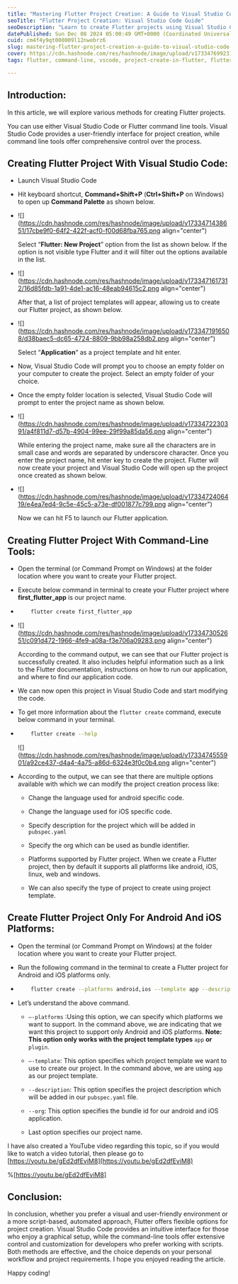 ```yaml
---
title: "Mastering Flutter Project Creation: A Guide to Visual Studio Code and Command-Line Tools"
seoTitle: "Flutter Project Creation: Visual Studio Code Guide"
seoDescription: "Learn to create Flutter projects using Visual Studio Code and command-line tools, offering flexibility and control for your app development process"
datePublished: Sun Dec 08 2024 05:00:49 GMT+0000 (Coordinated Universal Time)
cuid: cm4f4y9qt000009l12nwebrz6
slug: mastering-flutter-project-creation-a-guide-to-visual-studio-code-and-command-line-tools
cover: https://cdn.hashnode.com/res/hashnode/image/upload/v1733476992312/61a18f5d-5596-4687-aed1-de7fe7629545.png
tags: flutter, command-line, vscode, project-create-in-flutter, flutter-command-line-tools

---
```


## Introduction:

In this article, we will explore various methods for creating Flutter projects.

You can use either Visual Studio Code or Flutter command line tools. Visual Studio Code provides a user-friendly interface for project creation, while command line tools offer comprehensive control over the process.

## Creating Flutter Project With Visual Studio Code:

* Launch Visual Studio Code
    
* Hit keyboard shortcut, **Command+Shift+P** (**Ctrl+Shift+P** on Windows) to open up **Command Palette** as shown below.
    
* ![](https://cdn.hashnode.com/res/hashnode/image/upload/v1733471438651/17cbe9f0-64f2-422f-acf0-f00d68fba765.png align="center")
    
    Select “**Flutter: New Project**” option from the list as shown below. If the option is not visible type Flutter and it will filter out the options available in the list.
    
* ![](https://cdn.hashnode.com/res/hashnode/image/upload/v1733471617312/16d85fdb-1a91-4de1-ac16-48eab94615c2.png align="center")
    
    After that, a list of project templates will appear, allowing us to create our Flutter project, as shown below.
    
* ![](https://cdn.hashnode.com/res/hashnode/image/upload/v1733471916508/d38baec5-dc65-4724-8809-9bb98a258db2.png align="center")
    
    Select “**Application**“ as a project template and hit enter.
    
* Now, Visual Studio Code will prompt you to choose an empty folder on your computer to create the project. Select an empty folder of your choice.
    
* Once the empty folder location is selected, Visual Studio Code will prompt to enter the project name as shown below.
    
* ![](https://cdn.hashnode.com/res/hashnode/image/upload/v1733472230391/a4f811d7-d57b-4904-99ee-29f99a85da56.png align="center")
    
    While entering the project name, make sure all the characters are in small case and words are separated by underscore character. Once you enter the project name, hit enter key to create the project. Flutter will now create your project and Visual Studio Code will open up the project once created as shown below.
    
* ![](https://cdn.hashnode.com/res/hashnode/image/upload/v1733472406419/e4ea7ed4-9c5e-45c5-a73e-df001877c799.png align="center")
    
    Now we can hit F5 to launch our Flutter application.
    

## Creating Flutter Project With Command-Line Tools:

* Open the terminal (or Command Prompt on Windows) at the folder location where you want to create your Flutter project.
    
* Execute below command in terminal to create your Flutter project where **first\_flutter\_app** is our project name.
    
* ```bash
      flutter create first_flutter_app
    ```
    
* ![](https://cdn.hashnode.com/res/hashnode/image/upload/v1733473052651/c091d472-1966-4fe9-a08a-f3e706a09283.png align="center")
    
    According to the command output, we can see that our Flutter project is successfully created. It also includes helpful information such as a link to the Flutter documentation, instructions on how to run our application, and where to find our application code.
    
* We can now open this project in Visual Studio Code and start modifying the code.
    
* To get more information about the `flutter create` command, execute below command in your terminal.
    
* ```bash
      flutter create --help
    ```
    
    ![](https://cdn.hashnode.com/res/hashnode/image/upload/v1733474555901/a92ce437-d4a4-4a75-a86d-6324e3f0c0b4.png align="center")
    
* According to the output, we can see that there are multiple options available with which we can modify the project creation process like:
    
    * Change the language used for android specific code.
        
    * Change the language used for iOS specific code.
        
    * Specify description for the project which will be added in `pubspec.yaml`
        
    * Specify the org which can be used as bundle identifier.
        
    * Platforms supported by Flutter project. When we create a Flutter project, then by default it supports all platforms like android, iOS, linux, web and windows.
        
    * We can also specify the type of project to create using project template.
        

## Create Flutter Project Only For Android And iOS Platforms:

* Open the terminal (or Command Prompt on Windows) at the folder location where you want to create your Flutter project.
    
* Run the following command in the terminal to create a Flutter project for Android and iOS platforms only.
    
* ```bash
      flutter create --platforms android,ios --template app --description 'Android iOS Application' --org 'com.myflutterapp' android_ios_app
    ```
    
* Let’s understand the above command.
    
    * `—-platforms` :Using this option, we can specify which platforms we want to support. In the command above, we are indicating that we want this project to support only Android and iOS platforms. **Note: This option only works with the project template types** `app` **or** `plugin`.
        
    * `—-template`: This option specifies which project template we want to use to create our project. In the command above, we are using `app` as our project template.
        
    * `--description`: This option specifies the project description which will be added in our `pubspec.yaml` file.
        
    * `--org`: This option specifies the bundle id for our android and iOS application.
        
    * Last option specifies our project name.
        

I have also created a YouTube video regarding this topic, so if you would like to watch a video tutorial, then please go to [https://youtu.be/gEd2dfEviM8](https://youtu.be/gEd2dfEviM8)

%[https://youtu.be/gEd2dfEviM8] 

## Conclusion:

In conclusion, whether you prefer a visual and user-friendly environment or a more script-based, automated approach, Flutter offers flexible options for project creation. Visual Studio Code provides an intuitive interface for those who enjoy a graphical setup, while the command-line tools offer extensive control and customization for developers who prefer working with scripts. Both methods are effective, and the choice depends on your personal workflow and project requirements. I hope you enjoyed reading the article.

Happy coding!